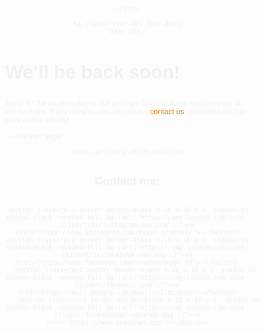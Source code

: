 <html>
<head>
  <meta charset="UTF-8">
  <meta name="viewport" content="width=device-width, initial-scale=1.0">
  <script src="https://cdn.tailwindcss.com"></script>
    <style>
      body { text-align: center; padding: 20px; font: 20px Helvetica, sans-serif; color: rgb(241, 241, 241); }
      @media (min-width: 768px){
        body{ padding-top: 150px; }
      }
      h1 { font-size: 50px; }
      article { display: block; text-align: left; max-width: 650px; margin: 0 auto; }
      a { color: #dc8100; text-decoration: none; }
      a:hover { color: #333; text-decoration: none; }
    
    </style>
  </head>
  <body>
    <div class="bg">
      <style>
        body
        {
          background-image:url("https://img.freepik.com/premium-vector/abstract-technology-background-science-connecting-technology_42705-96.jpg")
        }
      </style>
     
    </div>
 
     <h1 class="text-3xl font-bold">
    Dear Sir,
  </h1>
    <article>
        <h1 class="text-1xl font-bold text-amber-400">We&rsquo;ll be back soon!</h1>
        <div>
            <p>Sorry for the inconvenience but we&rsquo;re performing some maintenance at the moment. If you need to you can always <a href="mailto:nepalprabhat21@gmail.com">contact us</a>, otherwise we&rsquo;ll be back online shortly!</p>
            <p class="text-lime-400">&mdash; Prabhat Nepal</p>
        </div>
    </article>
  <div class="clock">

    <div id="clock">8:10:45</div>
   
<style>
    #clock {

      text-align: center; padding: 60px; font: 60px Helvetica, sans-serif; color: rgb(241, 241, 241);border: 4px solid black;  margin: 50px 0 0 0; 
  border-radius: 20px;
}
      @media (min-width: 768px)
    
  </style>
  <script>
    setInterval(showTime, 1000);
function showTime() {
    let time = new Date();
    let hour = time.getHours();
    let min = time.getMinutes();
    let sec = time.getSeconds();
    am_pm = "AM";
  
    if (hour > 12) {
        hour -= 12;
        am_pm = "PM";
    }
    if (hour == 0) {
        hr = 12;
        am_pm = "AM";
    }
  
    hour = hour < 10 ? "0" + hour : hour;
    min = min < 10 ? "0" + min : min;
    sec = sec < 10 ? "0" + sec : sec;
  

    let currentTime = hour + ":" 
            + min + ":" + sec +am_pm;
  
    document.getElementById("clock")
            .innerHTML = currentTime;
}
showTime();
  </script>
</div>
  <div class="fa">
      <style>   
    .fa {
 
  font-size: 30px;
  text-align: center;
  text-decoration: none;
  margin: 50px 2px;
      }

</style>



<h2>Contact me:</h2>


  </div>
 
  <div class="display-flex">

    <button class="m-2 border border-black h-16 w-16 p-1  shadow-md shadow-black rounded-full bg-[url('https://img.icons8.com/cute-clipart/1x/instagram-new.png')]"><a href="https://www.instagram.com/nepal_prabhat/">-</button>
    <button class="m-2 border border-black h-16 w-16 p-1  shadow-md shadow-black rounded-full bg-[url('https://img.icons8.com/cute-clipart/1x/facebook-new.png')]"><a href="https://www.facebook.com/prabhatnepal.69">-</button>
        <button class="m-2 border border-black h-16 w-16 p-1  shadow-md shadow-black rounded-full bg-[url('https://img.icons8.com/cute-clipart/1x/gmail.png')]"><a href="https://mail.google.com/mail/u/1/#inbox">-</button>
          <button class="m-2 border border-black h-16 w-16 p-1  shadow-md shadow-black rounded-full bg-[url('https://img.icons8.com/cute-clipart/1x/snapchat-squared.png')]"><a href="https://www.snapchat.com">-</button>
   </div>
 </head>
</body>
</html>
